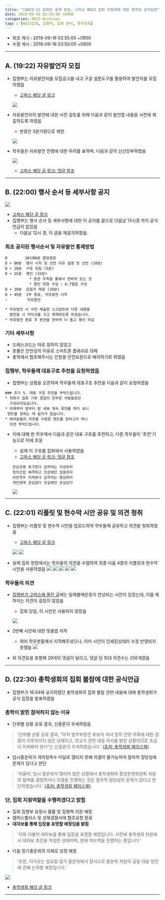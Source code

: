 ```yaml
---
title: "[0822-3] 집회의 골격 완성, 그리고 0823 집회 미참여에 대한 총학의 공식입장"
date: 2019-09-16 02:55:00 +0900
categories: 0823-Archives
tags : [0823집회, 집행부, 집회 준비, 총학생회]
---
```


* 최초 게시 : 2019-09-16 02:55:00 +0900
* 수정 게시 : 2019-09-16 03:50:00 +0900

-----
## A. (19:22) 자유발언자 모집
* 집행부는 자유발언자를 모집공고를 내고 구글 설문도구를 활용하여 발언자를 모집하였음
    * [고파스 해당 글 링크](https://www.koreapas.com/bbs/view.php?id=tiger&page=1&sn1=&divpage=61&sn=on&ss=off&sc=off&keyword=%BE%F0%C1%A6%C3%B6%B5%E9%B7%A1&tagkeyword=%BE%F0%C1%A6%C3%B6%B5%E9%B7%A1&select_arrange=headnum&desc=asc&no=329608)

    ![](/asset/image/2019-08-22/p3/speech1-v2.png)

* 자유발언자의 발언에 대한 사전 검토를 위해 다음과 같이 발언할 내용을 사전에 제출하도록 하였음
    * 분량은 5분가량으로 제한

    ![](/asset/image/2019-08-22/p3/speech2.png)

* 학우들은 자유발언 진행에 대한 우려를 표하며, 다음과 같이 신신당부하였음

    ![](/asset/image/2019-08-22/p3/p1.png)
    * [고파스 해당 글 링크: 댓글 참조](https://www.koreapas.com/bbs/view.php?id=tiger&page=1&sn1=&divpage=61&sn=on&ss=off&sc=off&keyword=%BE%F0%C1%A6%C3%B6%B5%E9%B7%A1&tagkeyword=%BE%F0%C1%A6%C3%B6%B5%E9%B7%A1&select_arrange=headnum&desc=asc&no=329608)

---
## B. (22:00) 행사 순서 등 세부사항 공지
![](/asset/image/2019-08-22/p3/p2.png)

* [고파스 해당 글 링크](https://www.koreapas.com/bbs/view.php?id=tiger&page=1&sn1=&divpage=61&sn=on&ss=off&sc=off&keyword=%BE%F0%C1%A6%C3%B6%B5%E9%B7%A1&tagkeyword=%BE%F0%C1%A6%C3%B6%B5%E9%B7%A1&select_arrange=headnum&desc=asc&no=329641)
* 집행부는 행사 순서 등 세부사항에 대한 이 공지를 끝으로 다음날 13시경 까지 공식 언급이 없었음
    * 다음날 12시 경, 이 글을 재공지하였음.


### 최초 공지된 행사순서 및 자유발언 통제방법
```
D        18시00분 중앙광장
D + 00분  행사 시작 및 선언 이유 설명 및 선언 (10분)
D + 10분  구호 외침 (5분)
D + 15분  행진 (15분)
           * 본관 우측을 통해서 한바퀴 도는 것
           * 행진 대형 구성 : 6-7열로 구성
D + 30분  응원가 제창 (10분)
D + 45분  1부 종료, 자유발언 시작  
~         자유발언

* 자유발언 시 사전 제출한 스크립트와 다른 내용을 
  발언할 시 마이크를 끄고 제제하도록 하겠습니다.
* 자유발언 종료 후 본관을 한바퀴 더 돌고 행사 마감
```

### 기타 세부사항
* 드레스코드는 따로 정하지 않았고
* 촛불은 안전상의 이유로 스마트폰 플래쉬로 대체
* 총학에서 협조해주시는 인원을 안전요원으로 배치하기로 하였음


### 집행부, 학우들께 대표구호 추천을 요청하였음
* 집행부는 상황을 오픈하며 학우들께 대표구호 추천을 다음과 같이 요청하였음

```
### 추가 5. 대표 구호 추천을 부탁드립니다.
* 저희가 집회 기획 경험이 전무한 사람들로만 
  구성되어있습니다.
* 어제부터 밤부터 밤 새워 계속 회의를 하다 보니
 멘트를 정하는 데 쉽지가 않습니다.
* 여러분들의 의견을 수렴한 멘트를 정하고자 하니 
  의견 부탁드립니다.
```

* 이에 대해 한 학우께서 다음과 같은 대표 구호를 추천하고, 다른 학우들이 '추천'기능으로 이에 호응
    * 실제 이 구호를 집회에서 사용하였음
    * [고파스 해당 글 링크: 댓글 참조](https://www.koreapas.com/bbs/view.php?id=tiger&page=1&sn1=&divpage=61&sn=on&ss=off&sc=off&keyword=%BE%F0%C1%A6%C3%B6%B5%E9%B7%A1&tagkeyword=%BE%F0%C1%A6%C3%B6%B5%E9%B7%A1&select_arrange=headnum&desc=asc&no=329641)
    
    ```
    진상규명 촉구한다 입학처는 각성하라
    정치간섭 배격하고 진상에만 집중하자 
    이만학우 지켜본다 입학처는 명심하라
    개인에게 관심없다 진실에만 관심있다
    ```

    ![](/asset/image/2019-08-22/p3/p2-c1.png)


----
## C. (22:01) 리플릿 및 현수막 시안 공유 및 의견 청취
* 집행부는 리플릿 및 현수막 시안을 업로드하여 학우들께 공유하고 의견을 청취하였음
    * [고파스 해당 글 링크](https://www.koreapas.com/bbs/view.php?id=tiger&page=1&sn1=&divpage=61&sn=on&ss=off&sc=off&keyword=%BE%F0%C1%A6%C3%B6%B5%E9%B7%A1&tagkeyword=%BE%F0%C1%A6%C3%B6%B5%E9%B7%A1&select_arrange=headnum&desc=asc&no=329642)

    ![](/asset/image/2019-08-22/p3/p3-1.png)
    ![](/asset/image/2019-08-22/p3/p3-2.png)


* 실제 집회 현장에서는 학우들의 의견을 수렴하여 최종 다음 4종의 리플릿과 현수막 시안을 사용하였음
![](/asset/image/2019-08-22/p3/s2.jpg)
![](/asset/image/2019-08-22/p3/s3.jpg)
![](/asset/image/2019-08-22/p3/s4.jpg)
![](/asset/image/2019-08-22/p3/s5.jpg)
![](/asset/image/2019-08-22/p3/s6.jpg)


### 학우들의 의견
* [집행부가 고파스에 올린 글](https://www.koreapas.com/bbs/view.php?id=tiger&page=1&sn1=&divpage=61&sn=on&ss=off&sc=off&keyword=%BE%F0%C1%A6%C3%B6%B5%E9%B7%A1&tagkeyword=%BE%F0%C1%A6%C3%B6%B5%E9%B7%A1&select_arrange=headnum&desc=asc&no=329642)에는 일제불매운동이 연상되는 시안이 있었는데, 이를 제하자는 의견이 굉장히 많았음
    * 집회 당일, 이 시안은 사용되지 않았음

    ![](/asset/image/2019-08-22/p3/p3-c1.png)

* 2번째 시안에 대한 맞춤법 지적
    * 여러 학우분들께서 지적해주셨으나, 이미 시안이 인쇄된상태라 수정 반영되지 못했음
    ![](/asset/image/2019-08-22/p3/p3-c2.png)

* 위 의견등을 포함해 29개의 댓글이 달리고, 댓글 당 최대 의견수는 256개였음

------
## D. (22:30) 총학생회의 집회 불참에 대한 공식언급 
* 집행부가 16:54에 공지하였던 총학생회의 집회 불참 관련 내용에 대해 총학생회가 공식 입장을 발표하였음

### 총학이 밝힌 참여하지 않는 이유
* 단위별 상황 공유 결과, 신중론이 우세하였음
 > '단위별 상황 공유 결과, “아직 법무부장관 후보자 자녀 입학 관련 의혹에 대한 검증이 이루어지지 않은 상태이고, 학교가 관련 대응 의사를 밝힌 상황이므로 조금 더 지켜봐야 한다”는 신중론이 우세하였습니다.' 
 > [(출처: 총학생회 페이스북)](https://www.facebook.com/KUStudentUnion/posts/2612655645465800)

* 임시중운위가 개의정족수 미달로 열리지 못해 의결이 불가능하여 절차적 정당성에 문제가 있다고 판단
 > '아울러, 임시 중운위가 열리지 않은 상황에서 총학생회와 중앙운영위원회 차원의 참여를 결정하거나 의결을 진행하는 것은 절차적 정당성의 문제가 있다고 판단하였습니다.'
 > [(출처: 총학생회 페이스북)](https://www.facebook.com/KUStudentUnion/posts/2612655645465800)

### 단, 집회 지원역할을 수행하겠다고 밝힘
* 집회 집행부 요청시 물품 및 집행력 지원 예정
* 캠퍼스폴리스 및 성북경찰서에 협조요청 완료
* **대자보를 통해 입장을 표명할 예정임을 밝힘**
 > '이와 더불어 대자보를 통해 입장을 표명할 예정입니다. 사전에 총학생회 차원에서 대자보 초안을 작성한 상태이며, 현재 피드백을 진행하는 중입니다.' 

* 다음 정기중운위의 의제로 상정 예정
 > '또한, 다가오는 일요일 정기 중운위에서 정식으로 중운위 차원의 공동 대응 방안에 관해 논의할 예정입니다.'

![](/asset/image/2019-08-22/p3/f1.png)
* [총학생회 해당 글 링크](https://www.facebook.com/KUStudentUnion/posts/2612655645465800)


-----

